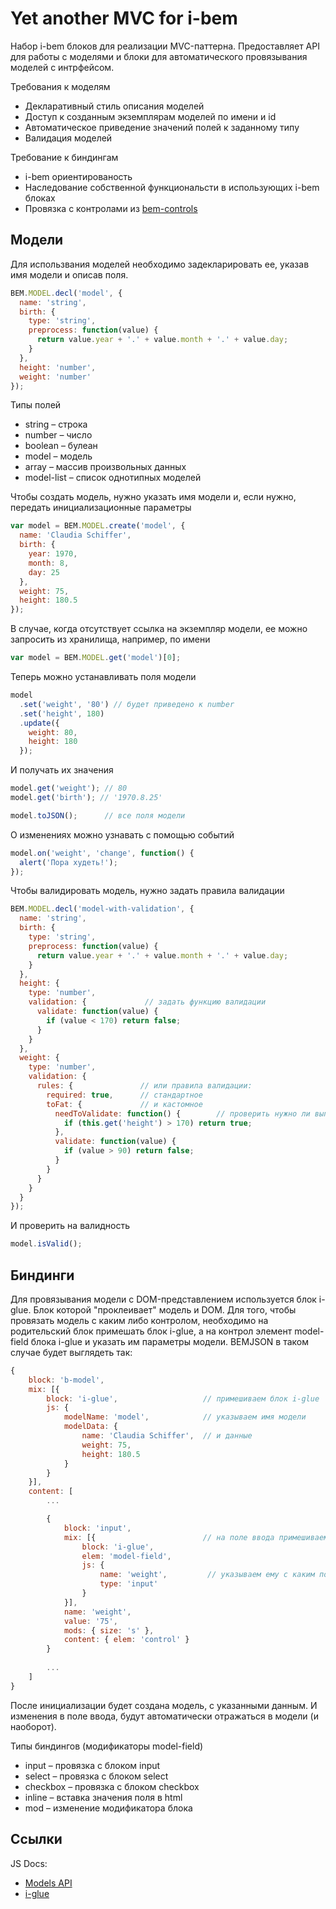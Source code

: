 # Yet another MVC for i-bem

Набор i-bem блоков для реализации MVC-паттерна. Предоставляет API для работы с моделями и блоки для автоматического провязывания моделей с интрфейсом.

Требования к моделям
*   Декларативный стиль описания моделей
*   Доступ к созданным экземплярам моделей по имени и id 
*   Автоматическое приведение значений полей к заданному типу
*   Валидация моделей

Требование к биндингам
*   i-bem ориентированость
*   Наследование собственной функциональсти в использующих i-bem блоках
*   Провязка с контролами из [bem-controls](https://github.com/bem/bem-controls)

## Модели
Для использвания моделей необходимо задекларировать ее, указав имя модели и описав поля.
````javascript
BEM.MODEL.decl('model', {
  name: 'string',
  birth: { 
    type: 'string',
    preprocess: function(value) {
      return value.year + '.' + value.month + '.' + value.day;
    }
  },
  height: 'number',
  weight: 'number'
});
````
Типы полей
*  string – строка
*  number – число
*  boolean – булеан
*  model – модель
*  array – массив произвольных данных
*  model-list – список однотипных моделей

Чтобы создать модель, нужно указать имя модели и, если нужно, передать инициализационные параметры
````javascript
var model = BEM.MODEL.create('model', {
  name: 'Claudia Schiffer',
  birth: {
    year: 1970,
    month: 8,
    day: 25
  },
  weight: 75,
  height: 180.5
});
````

В случае, когда отсутствует ссылка на экземпляр модели, ее можно запросить из хранилища, например, по имени
````javascript
var model = BEM.MODEL.get('model')[0];
````

Теперь можно устанавливать поля модели
````javascript
model
  .set('weight', '80') // будет приведено к number
  .set('height', 180)
  .update({
    weight: 80,
    height: 180
  });
````

И получать их значения
````javascript
model.get('weight'); // 80
model.get('birth'); // '1970.8.25'

model.toJSON();      // все поля модели
````

О изменениях можно узнавать с помощью событий
````javascript
model.on('weight', 'change', function() {
  alert('Пора худеть!');
});
````

Чтобы валидировать модель, нужно задать правила валидации
````javascript
BEM.MODEL.decl('model-with-validation', {
  name: 'string',
  birth: { 
    type: 'string',
    preprocess: function(value) {
      return value.year + '.' + value.month + '.' + value.day;
    }
  },
  height: { 
    type: 'number',
    validation: {             // задать функцию валидации
      validate: function(value) {
        if (value < 170) return false; 
      }
    }
  },
  weight: {
    type: 'number',
    validation: {
      rules: {               // или правила валидации:
        required: true,      // стандартное
        toFat: {             // и кастомное
          needToValidate: function() {        // проверить нужно ли выполнять валидацию
            if (this.get('height') > 170) return true;
          },
          validate: function(value) {
            if (value > 90) return false;
          }
        }
      }
    }
  }
});
````
И проверить на валидность
````javascript
model.isValid();
````

## Биндинги
Для провязывания модели с DOM-представлением используется блок i-glue. Блок которой "проклеивает" модель и DOM.
Для того, чтобы провязать модель с каким либо контролом, необходимо на родительский блок примешать блок i-glue, а на контрол элемент model-field блока i-glue и указать им параметры модели.
BEMJSON в таком случае будет выглядеть так:
````javascript
{
    block: 'b-model',
    mix: [{
        block: 'i-glue',                   // примешиваем блок i-glue
        js: {
            modelName: 'model',            // указываем имя модели
            modelData: {
                name: 'Claudia Schiffer',  // и данные
                weight: 75,
                height: 180.5
            }
        }
    }],
    content: [
        ...

        {
            block: 'input', 
            mix: [{                        // на поле ввода примешиваем элемент model-field
                block: 'i-glue', 
                elem: 'model-field',
                js: {
                    name: 'weight',         // указываем ему с каким полем провязыватсья
                    type: 'input'
                }
            }],
            name: 'weight',
            value: '75', 
            mods: { size: 's' },
            content: { elem: 'control' }
        }
        
        ...
    ]
}
````
После инициализации будет создана модель, с указанными данным. И изменения в поле ввода, будут автоматически отражаться в модели (и наоборот).

Типы биндингов (модификаторы model-field)
*  input – провязка с блоком input
*  select – провязка с блоком select
*  checkbox – провязка с блоком checkbox
*  inline – вставка значения поля в html
*  mod – изменение модификатора блока

## Ссылки
JS Docs:

*  [Models API](https://github.com/dosyara/yamvc/common.blocks/i-model/i-model.md)
*  [i-glue](https://github.com/dosyara/yamvc/common.blocks/i-glue/i-glue.md)
